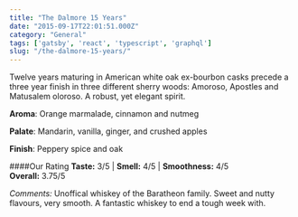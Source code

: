 ```yaml
---
title: "The Dalmore 15 Years"
date: "2015-09-17T22:01:51.000Z"
category: "General"
tags: ['gatsby', 'react', 'typescript', 'graphql']
slug: "/the-dalmore-15-years/"
---
```

Twelve years maturing in American white oak ex-bourbon casks precede a three year finish in three different sherry woods: Amoroso, Apostles and Matusalem oloroso. A robust, yet elegant spirit. 

**Aroma**: Orange marmalade, cinnamon and nutmeg

**Palate**: Mandarin, vanilla, ginger, and crushed apples

**Finish**: Peppery spice and oak

####Our Rating
**Taste:** 3/5 | **Smell:** 4/5 | **Smoothness:** 4/5   
**Overall:** 3.75/5 

*Comments:* Unoffical whiskey of the Baratheon family. Sweet and nutty flavours, very smooth. A fantastic whiskey to end a tough week with. 
    